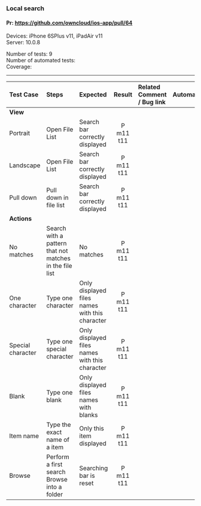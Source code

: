 ###  Local search

#### Pr: https://github.com/owncloud/ios-app/pull/64

Devices: iPhone 6SPlus v11, iPadAir v11<br>
Server: 10.0.8

Number of tests: 9<br>
Number of automated tests: <br>
Coverage: <br>

---

 
| Test Case | Steps | Expected | Result | Related Comment / Bug link | Automated |
| :-------- | :---- | :------- | :----: | :------------------------- | :-------: |
|**View**||||||
| Portrait  | Open File List | Search bar correctly displayed | P m11 t11 |  |  |
| Landscape | Open File List | Search bar correctly displayed | P m11 t11 |  |  |
| Pull down | Pull down in file list | Search bar correctly displayed | P m11 t11| |
|**Actions**||||||
| No matches | Search with a pattern that not matches in the file list | No matches | P m11 t11 |
| One character | Type one character | Only displayed files names with this character | P m11 t11| |
| Special character | Type one special character | Only displayed files names with this character | P m11 t11| |
| Blank | Type one blank | Only displayed files names with blanks | P m11 t11| |
| Item name | Type the exact name of a item | Only this item displayed | P m11 t11| |
| Browse | Perform a first search<br>Browse into a folder | Searching bar is reset | P m11 t11 | |
